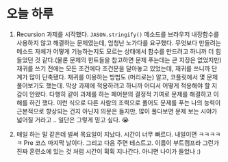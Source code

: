 # 오늘 하루

1. Recursion 과제를 시작했다. `JASON.stringify()` 메소드를 브라우저 내장함수를 사용하지 않고 해결하는 문제였는데, 엄청난 노가다를 요구했다. 무엇보다 만들려는 메소드 자체가 어떻게 기능하는지도 모르는 상태에서 함수를 만드려고 하니까 더 힘들었던 것 같다.(물론 문제의 힌트들을 참고하면 문제 푸는데는 큰 지장은 없었지만) 재귀를 쓰기 전에는 모든 조건에다 조건문을 달아놓고 있었는데, 재귀를 쓰니까 단계가 많이 단축됐다. 재귀를 이용하는 방법도 (머리로는) 알고, 코플릿에서 몇 문제 풀어보기도 했는데. 막상 과제에 적용하려고 하니까 어디서 어떻게 적용해야 할 지 감이 안왔다. 다행히 같이 과제를 하는 페어분의 결정적 기여로 문제를 해결하고 이해를 하긴 했다. 이런 식으로 다른 사람의 조력으로 풀어도 문제를 푸는 나의 능력이 근본적으로 향상되는 건지 아닌지 의문은 들지만, 많이 풀다보면 문제 보는 시야가 넓어질 거라고 .. 일단은 그렇게 믿고 싶다.  😭

2. 매일 하는 말 같은데 벌써 목요일이 지났다. 시간이 너무 빠르다. 내일이면 ㅋㅋㅋㅋㅋ Pre 코스 마지막 날이다. 그리고 다음 주면 테스트고. 이름이 부트캠프라 그런가 진짜 훈련소에 있는 것 처럼 시간이 휙휙 지나간다. 아니면 나이가 들었나 :)
